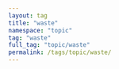 ```yaml
---
layout: tag
title: "waste"
namespace: "topic"
tag: "waste"
full_tag: "topic/waste"
permalink: /tags/topic/waste/
---
```

